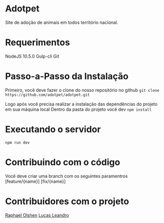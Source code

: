 # Adotpet
Site de adoção de animais em todos território nacional.

# Requerimentos

NodeJS 10.5.0
Gulp-cli
Git

# Passo-a-Passo da Instalação

Primeiro, você deve fazer o clone do nosso repositório no github
`git clone https://github.com/adotpet/adotpet.git`

Logo após você precisa realizar a instalação das dependências do projeto em sua máquina local
Dentro da pasta do projeto você dev
`npm install`

# Executando o servidor

`npm run dev`

# Contribuindo com o código

Você deve criar uma branch com os seguintes paramentros
[feature/{name}]
[fix/{name}]

# Contribuidores com o projeto

[Raphael Olshen](https://github.com/${username})
[Lucas Leandro](https://github.com/lucasleandrobr)
